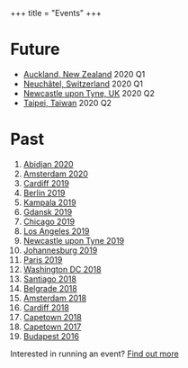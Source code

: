 +++
title = "Events"
+++

<!-- Please consider adding your event to  https://github.com/jumpingrivers/meetingsR -->

# Future

* [Auckland, New Zealand](https://auckland2020.satrdays.org/) 2020 Q1
* [Neuchâtel, Switzerland](https://neuchatel2020.satrdays.org/,) 2020 Q1
* [Newcastle upon Tyne, UK](https://newcastle2020.satrdays.org) 2020 Q2
* [Taipei, Taiwan](https://taiwan2020.satrdays.org/) 2020 Q2

# Past
1. [Abidjan 2020](https://abidjan2020.satrdays.org/)
1. [Amsterdam 2020](https://amsterdam2020.satrdays.org/)
1. [Cardiff 2019](https://cardiff2019.satrdays.org/)
1. [Berlin 2019](https://berlin2019.satrdays.org) 
1. [Kampala 2019](https://kampala2019.satrdays.org) 
1. [Gdansk 2019](https://gdansk2019.satrdays.org/) 
1. [Chicago 2019](https://chicago2019.satrdays.org)
1. [Los Angeles 2019](http://losangeles2019.satrdays.org)
1. [Newcastle upon Tyne 2019](https://newcastle2019.satrdays.org/)
1. [Johannesburg 2019](https://joburg2019.satrdays.org)
1. [Paris 2019](https://paris2019.satrdays.org/)
1. [Washington DC 2018](https://dc2018.satrdays.org)
1. [Santiago 2018](https://santiago2018.satrdays.org)
1. [Belgrade 2018](https://belgrade2018.satrdays.org)
1. [Amsterdam 2018](https://amsterdam2018.satrdays.org)
1. [Cardiff 2018](http://cardiff2018.satrdays.org/)
1. [Capetown 2018](http://capetown2018.satrdays.org/)
1. [Capetown 2017](http://capetown2017.satrdays.org/)
1. [Budapest 2016](http://budapest2016.satrdays.org/)

Interested in running an event? [Find out more](https://knowledgebase.satrdays.org/newevents/)
